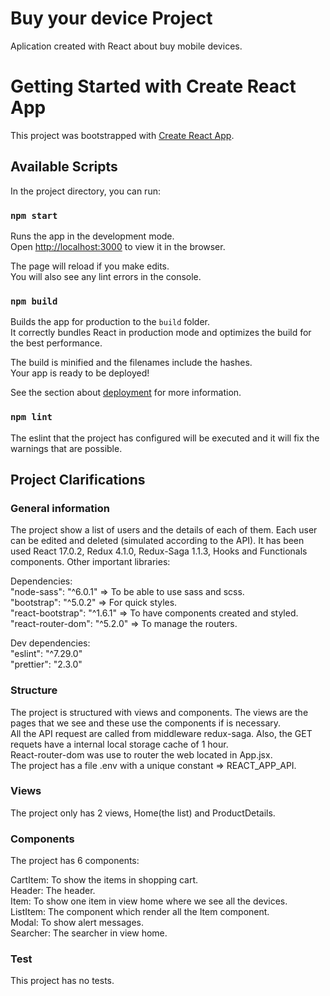 # Buy your device Project
Aplication created with React about buy mobile devices.

# Getting Started with Create React App

This project was bootstrapped with [Create React App](https://github.com/facebook/create-react-app).

## Available Scripts

In the project directory, you can run:

### `npm start`

Runs the app in the development mode.\
Open [http://localhost:3000](http://localhost:3000) to view it in the browser.

The page will reload if you make edits.\
You will also see any lint errors in the console.

### `npm build`

Builds the app for production to the `build` folder.\
It correctly bundles React in production mode and optimizes the build for the best performance.

The build is minified and the filenames include the hashes.\
Your app is ready to be deployed!

See the section about [deployment](https://facebook.github.io/create-react-app/docs/deployment) for more information.

### `npm lint`

The eslint that the project has configured will be executed and it will fix the warnings that are possible.

## Project Clarifications

### General information

The project show a list of users and the details of each of them. Each user can be edited and deleted (simulated according to the API).
It has been used React 17.0.2, Redux 4.1.0, Redux-Saga 1.1.3, Hooks and Functionals components. Other important libraries:

Dependencies:  
"node-sass": "^6.0.1" => To be able to use sass and scss.  
"bootstrap": "^5.0.2" => For quick styles.  
"react-bootstrap": "^1.6.1" => To have components created and styled.  
"react-router-dom": "^5.2.0" => To manage the routers.

Dev dependencies:  
"eslint": "^7.29.0"  
"prettier": "2.3.0"  

### Structure

The project is structured with views and components. The views are the pages that we see and these use the components if is necessary.  
All the API request are called from middleware redux-saga. Also, the GET requets have a internal local storage cache of 1 hour.    
React-router-dom was use to router the web located in App.jsx.  
The project has a file .env with a unique constant => REACT_APP_API.  

### Views

The project only has 2 views, Home(the list) and ProductDetails.

### Components

The project has 6 components:

CartItem: To show the items in shopping cart.  
Header: The header.  
Item: To show one item in view home where we see all the devices.  
ListItem: The component which render all the Item component.  
Modal: To show alert messages.  
Searcher: The searcher in view home.  

### Test

This project has no tests.
